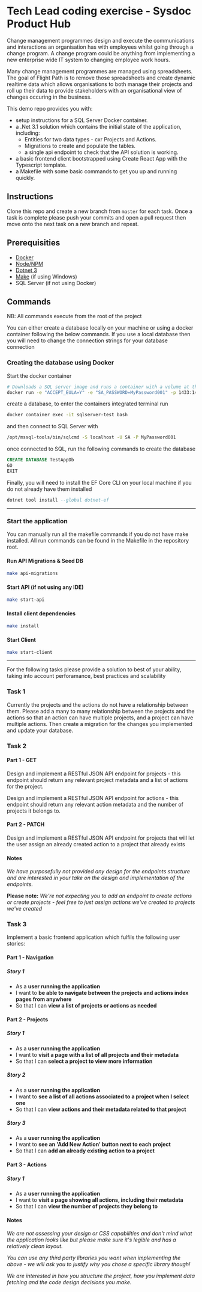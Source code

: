 # Tech Lead coding exercise - Sysdoc Product Hub

Change management programmes design and execute the communications and interactions an organisation has with employees whilst going through a change program. A change program could be anything from implementing a new enterprise wide IT system to changing employee work hours.

Many change management programmes are managed using spreadsheets. The goal of Flight Path is to remove those spreadsheets and create dynamic realtime data which allows organisations to both manage their projects and roll up their data to provide stakeholders with an organisational view of changes occuring in the business.

This demo repo provides you with:

- setup instructions for a SQL Server Docker container.
- a .Net 3.1 solution which contains the initial state of the application, including:
  - Entities for two data types - cxr Projects and Actions.
  - Migrations to create and populate the tables.
  - a single api endpoint to check that the API solution is working.
- a basic frontend client bootstrapped using Create React App with the Typescript template.
- a Makefile with some basic commands to get you up and running quickly.

## Instructions

Clone this repo and create a new branch from `master` for each task. Once a task is complete please push your commits and open a pull request then move onto the next task on a new branch and repeat.

## Prerequisities

- [Docker](https://www.docker.com/products/overview)
- [Node/NPM](https://nodejs.org/en/)
- [Dotnet 3](https://dotnet.microsoft.com/download/dotnet-core/3.1)
- [Make](http://gnuwin32.sourceforge.net/packages/make.htm) (if using Windows)
- SQL Server (if not using Docker)

## Commands

NB: All commands execute from the root of the project

You can either create a database locally on your machine or using a docker container following the below commands. If you use a local database then you will need to change the connection strings for your database connection

### Creating the database using Docker

Start the docker container

```zsh
# Downloads a SQL server image and runs a container with a volume at the specified directory
docker run -e "ACCEPT_EULA=Y" -e "SA_PASSWORD=MyPassword001" -p 1433:1433 --name sqlserver-test -d mcr.microsoft.com/mssql/server:2019-latest
```

create a database, to enter the containers integrated terminal run

```zsh
docker container exec -it sqlserver-test bash
```

and then connect to SQL Server with

```zsh
/opt/mssql-tools/bin/sqlcmd -S localhost -U SA -P MyPassword001
```

once connected to SQL, run the following commands to create the database

```sql
CREATE DATABASE TestAppDb
GO
EXIT
```

Finally, you will need to install the EF Core CLI on your local machine if you do not already have them installed

```sql
dotnet tool install --global dotnet-ef
```

---

### Start the application
You can manually run all the makefile commands if you do not have make installed. All run commands can be found in the Makefile in the repository root.

#### Run API Migrations & Seed DB

```zsh
make api-migrations
```

#### Start API (if not using any IDE)

```zsh
make start-api
```

#### Install client dependencies

```zsh
make install
```

#### Start Client

```zsh
make start-client
```

---

For the following tasks please provide a solution to best of your ability, taking into account perforamance, best practices and scalability

### Task 1
Currently the projects and the actions do not have a relationship between them. Please add a many to many relationship between the projects and the actions so that an action can have multiple projects, and a project can have multiple actions. Then create a migration for the changes you implemented and update your database.

### Task 2

#### Part 1 - GET

Design and implement a RESTful JSON API endpoint for projects - this endpoint should return any relevant project metadata and a list of actions for the project.

Design and implement a RESTful JSON API endpoint for actions - this endpoint should return any relevant action metadata and the number of projects it belongs to.

#### Part 2 - PATCH

Design and implement a RESTful JSON API endpoint for projects that will let the user assign an already created action to a project that already exists

#### Notes

_We have purposefully not provided any design for the endpoints structure and are interested in your take on the design and implementation of the endpoints._

**Please note:** _We're not expecting you to add an endpoint to create actions or create projects - feel free to just assign actions we've created to projects we've created_

### Task 3

Implement a basic frontend application which fulfils the following user stories:

#### Part 1 - Navigation

##### Story 1

- As a **user running the application**
- I want to **be able to navigate between the projects and actions index pages from anywhere**
- So that I can **view a list of projects or actions as needed**

#### Part 2 - Projects

##### Story 1

- As a **user running the application**
- I want to **visit a page with a list of all projects and their metadata**
- So that I can **select a project to view more information**

##### Story 2

- As a **user running the application**
- I want to **see a list of all actions associated to a project when I select one**
- So that I can **view actions and their metadata related to that project**

##### Story 3

- As a **user running the application**
- I want to **see an 'Add New Action' button next to each project**
- So that I can **add an already existing action to a project**

#### Part 3 - Actions

##### Story 1

- As a **user running the application**
- I want to **visit a page showing all actions, including their metadata**
- So that I can **view the number of projects they belong to**

#### Notes

_We are not assessing your design or CSS capabilities and don't mind what the application looks like but please make sure it's legible and has a relatively clean layout._

_You can use any third party libraries you want when implementing the above - we will ask you to justify why you chose a specific library though!_

_We are interested in how you structure the project, how you implement data fetching and the code design decisions you make._